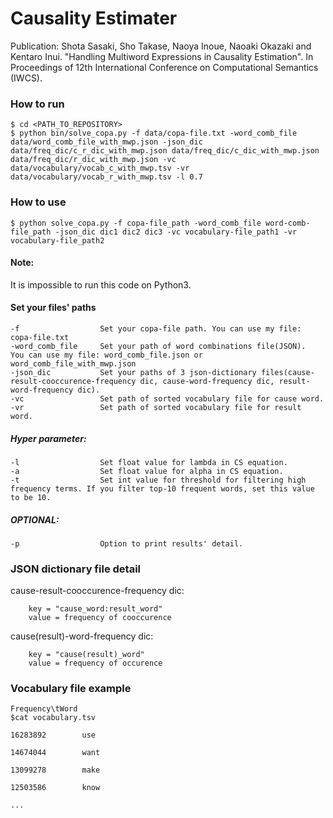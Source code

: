 # Causality Estimater

Publication:
Shota Sasaki, Sho Takase, Naoya Inoue, Naoaki Okazaki and Kentaro Inui. "Handling Multiword Expressions in Causality Estimation". In Proceedings of 12th International Conference on Computational Semantics (IWCS).


### How to run
```
$ cd <PATH_TO_REPOSITORY>
$ python bin/solve_copa.py -f data/copa-file.txt -word_comb_file data/word_comb_file_with_mwp.json -json_dic data/freq_dic/c_r_dic_with_mwp.json data/freq_dic/c_dic_with_mwp.json data/freq_dic/r_dic_with_mwp.json -vc data/vocabulary/vocab_c_with_mwp.tsv -vr data/vocabulary/vocab_r_with_mwp.tsv -l 0.7
```

### How to use
```
$ python solve_copa.py -f copa-file_path -word_comb_file word-comb-file_path -json_dic dic1 dic2 dic3 -vc vocabulary-file_path1 -vr vocabulary-file_path2
```

#### Note:
It is impossible to run this code on Python3.

#### Set your files' paths
```
-f                  Set your copa-file path. You can use my file: copa-file.txt
-word_comb_file     Set your path of word combinations file(JSON).  You can use my file: word_comb_file.json or word_comb_file_with_mwp.json
-json_dic           Set your paths of 3 json-dictionary files(cause-result-cooccurence-frequency dic, cause-word-frequency dic, result-word-frequency dic).
-vc                 Set path of sorted vocabulary file for cause word.
-vr                 Set path of sorted vocabulary file for result word.
```

##### Hyper parameter:
```
-l                  Set float value for lambda in CS equation.
-a                  Set float value for alpha in CS equation.
-t                  Set int value for threshold for filtering high frequency terms. If you filter top-10 frequent words, set this value to be 10.
```


##### OPTIONAL:
```
-p                  Option to print results' detail.
```

### JSON dictionary file detail
cause-result-cooccurence-frequency dic:
```
    key = "cause_word:result_word"
    value = frequency of cooccurence
```

cause(result)-word-frequency dic:
```
    key = "cause(result)_word"
    value = frequency of occurence
```

### Vocabulary file example
```
Frequency\tWord
$cat vocabulary.tsv

16283892        use

14674044        want

13099278        make

12503586        know

...
```
